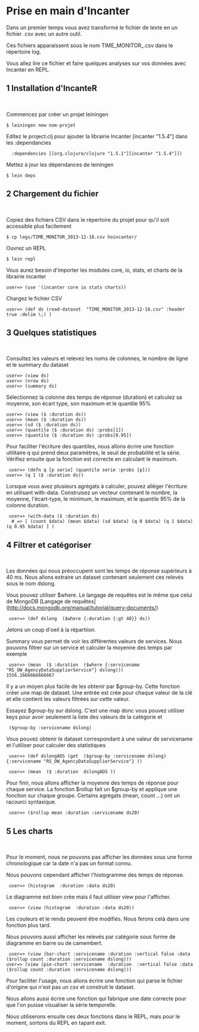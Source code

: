 # Prise en main d'Incanter

Dans un premier temps vous avez transformé le fichier de texte en un fichier .csv avec un autre outil. 

Ces fichiers apparaissent sous le nom TIME_MONITOR_<DATE>.csv dans le répertoire log.

Vous allez lire ce fichier et faire quelques analyses sur vos données avec Incanter en REPL.

## 1 Installation d'IncanteR
<br>

Commencez par créer un projet leiningen

<pre><code>$ leiningen new nom-projet</code></pre>

Editez le project.clj pour ajouter la librairie Incanter [incanter "1.5.4"] dans les :dependancies

<pre><code>  :dependencies [[org.clojure/clojure "1.5.1"][incanter "1.5.4"]])
</code></pre>

Mettez à jour les dépendances de leiningen

<pre><code>$ lein deps</code></pre>


## 2 Chargement du fichier
<br>

Copiez des fichiers CSV dans le répertoire du projet pour qu'il soit accessible plus facilement

<pre><code>$ cp logs/TIME_MONITOR_2013-12-18.csv hoincanter/</code></pre>


Ouvrez un REPL

<pre><code>$ lein repl</code></pre>

Vous aurez besoin d'importer les modules core, io, stats, et charts de la librairie incanter

<pre><code>user=> (use '(incanter core io stats charts))</code></pre>

Chargez le fichier CSV

<pre><code>user=> (def ds (read-dataset  "TIME_MONITOR_2013-12-18.csv" :header true :delim \;) )</code></pre>

## 3 Quelques statistiques
<br>

Consultez les valeurs et relevez les noms de colonnes, le nombre de ligne et le summary du dataset

<pre><code>user=> (view ds)
user=> (nrow ds)
user=> (summary ds)
</code></pre>

Sélectionnez la colonne des temps de réponse (duration) et calculez sa moyenne, son écart type, son maximum et le quantile 95%

<pre><code>user=> (view ($ :duration ds))
user=> (mean ($ :duration ds))
user=> (sd ($ :duration ds))
user=> (quantile ($ :duration ds) :probs[1]) 
user=> (quantile ($ :duration ds) :probs[0.95]) 
</code></pre>

Pour faciliter l'écriture des quantiles, nous allons écrire une fonction utilitaire q qui prend deux paramètres, le seuil de probabilité et la série. Vérifiez ensuite que la fonction est correcte en calculant le maximum.

<pre><code> user=> (defn q [p serie] (quantile serie :probs [p]))
user=> (q 1 ($ :duration ds))
</code></pre>

Lorsque vous avez plusieurs agrégats à calculer, pouvez alléger l'écriture en utilisant with-data. Construisez un vecteur contenant le nombre, la moyenne, l'écart-type, le minimum, le maximum, et le quantile 95% de la colonne duration.

<pre><code> user=> (with-data ($ :duration ds)
  #_=> [ (count $data) (mean $data) (sd $data) (q 0 $data) (q 1 $data) (q 0.95 $data) ] )
</code></pre>  

## 4 Filtrer et catégoriser
<br>

Les données qui nous préoccupent sont les temps de réponse supérieurs à 40 ms. Nous allons extraire un dataset contenant seulement ces relevés sous le nom dslong.
 
Vous pouvez utiliser $where. Le langage de requêtes est le même que celui de MongoDB [Langage de requêtes]
(http://docs.mongodb.org/manual/tutorial/query-documents/)

<pre><code> user=> (def dslong  ($where {:duration {:gt 40}} ds))
</code></pre>  

Jetons un coup d'oeil à la répartiion. 

Summary vous permet de voir les différentes valeurs de services. Nous pouvons filtrer sur un service et calculer la moyenne des temps par exemple

<pre><code> user=> (mean  ($ :duration  ($where {:servicename "RS_OW_AgencyDataSupplierService"} dslong)))
1556.1666666666667
</code></pre> 

Il y a un moyen plus facile de les obtenir par $group-by. Cette fonction créer une map de dataset. Une entrée est crée pour chaque valeur de la clé et elle contient les valeurs filtrées sur cette valeur.

Essayez $group-by sur dslong. C'est une map donc vous pouvez utiliser keys pour avoir seulement la liste des valeurs de la catégorie et 

<pre><code> ($group-by :servicename dslong)
</code></pre>  

Vous pouvez obtenir le dataset correspondant à une valeur de servicename et l'utiliser pour calculer des statistiques

<pre><code> user=> (def dslongADS (get  ($group-by :servicename dslong) {:servicename "RS_OW_AgencyDataSupplierService"} ))
</code></pre>  

<pre><code> user=> (mean  ($ :duration  dslongADS ))
</code></pre> 

Pour finir, nous allons afficher la moyenne  des temps de réponse pour chaque service. La fonction $rollup fait un $group-by et applique une fonction sur chaque groupe. Certains agrégats (mean, count …) ont un racourci syntaxique.
 
<pre><code> user=> ($rollup mean :duration :servicename ds20)
</code></pre>

## 5 Les charts
<br>

Pour le moment, nous ne pouvons pas afficher les données sous une forme chronologique car la date n'a pas un format connu.

Nous pouvons cependant afficher l'histogramme des temps de réponse.

<pre><code> user=> (histogram  :duration :data ds20)
</code></pre>  

Le diagramme est bien crée mais il faut utiliser view pour l'afficher.

<pre><code> user=> (view (histogram  :duration :data ds20))
</code></pre>  

Les couleurs et le rendu peuvent être modifiés. Nous ferons celà dans une fonction plus tard.

Nous pouvons aussi afficher les relevés par catégorie sous forme de diagramme en barre ou de camembert.

<pre><code> user=> (view (bar-chart :servicename :duration :vertical false :data  ($rollup count :duration :servicename dslong)))
user=> (view (pie-chart :servicename  :duration  :vertical false :data  ($rollup count :duration :servicename dslong)))
</code></pre>  

Pour faciliter l'usage, nous allons écrire une fonction qui parse le fichier d'origine qui n'est pas un csv et construit le dataset.

Nous allons aussi écrire une fonction qui fabrique une date correcte pour que l'on puisse visualiser la série temporelle.

Nous utiliserons ensuite ces deux fonctions dans le REPL, mais pour le moment, sortons du REPL en tapant exit.




